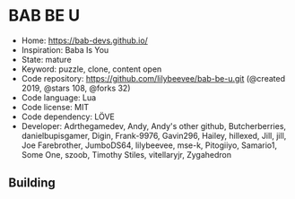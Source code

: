 # BAB BE U

- Home: https://bab-devs.github.io/
- Inspiration: Baba Is You
- State: mature
- Keyword: puzzle, clone, content open
- Code repository: https://github.com/lilybeevee/bab-be-u.git (@created 2019, @stars 108, @forks 32)
- Code language: Lua
- Code license: MIT
- Code dependency: LÖVE
- Developer: Adrthegamedev, Andy, Andy's other github, Butcherberries, danielbupisgamer, Digin, Frank-9976, Gavin296, Hailey, hillexed, Jill, jill, Joe Farebrother, JumboDS64, lilybeevee, mse-k, Pitogiiyo, Samario1, Some One, szoob, Timothy Stiles, vitellaryjr, Zygahedron

## Building
